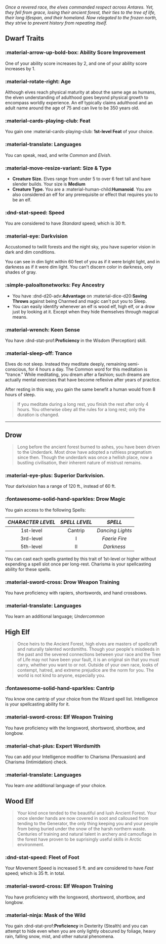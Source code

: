 *Once a revered race, the elves commanded respect across Antares. Yet, they fell from grace, losing their ancient forest, their ties to the tree of life, their long lifespan, and their homeland. Now relegated to the frozen north, they strive to prevent history from repeating itself.*

## Dwarf Traits

### :material-arrow-up-bold-box: Ability Score Improvement
One of your ability score increases by 2, and one of your ability score increases by 1.

### :material-rotate-right: Age
Although elves reach physical maturity at about the same age as humans, the elven understanding of adulthood goes beyond physical growth to encompass worldly experience. An elf typically claims adulthood and an adult name around the age of 75 and can live to be 350 years old.

### :material-cards-playing-club: Feat
You gain one :material-cards-playing-club: **1st-level Feat** of your choice.

### :material-translate: Languages
You can speak, read, and write *Common* and *Elvish*.

### :material-move-resize-variant: Size & Type
- **Creature Size.** Elves range from under 5 to over 6 feet tall and have slender builds. Your size is **Medium**
- **Creature Type.** You are a :material-human-child:**Humanoid**. You are also considered an elf for any prerequisite or effect that requires you to be an elf.

### :dnd-stat-speed: Speed
You are considered to have *Standard* speed; which is 30 ft.

### :material-eye: Darkvision
Accustomed to twilit forests and the night sky, you have superior vision in dark and dim conditions.

You can see in dim light within 60 feet of you as if it were bright light, and in darkness as if it were dim light. You can't discern color in darkness, only shades of gray.

### :simple-paloaltonetworks: Fey Ancestry
- You have :dnd-d20-adv:**Advantage** on :material-dice-d20:**Saving Throws** against being Charmed and magic can't put you to Sleep. 
- You can easily identify whenever an elf is wood elf, high elf, or a drow just by looking at it. Except when they hide themselves through magical means.

### :material-wrench: Keen Sense
You have :dnd-stat-prof:**Proficiency** in the Wisdom (Perception) skill.

### :material-sleep-off: Trance
Elves do not sleep. Instead they meditate deeply, remaining semi-conscious, for 4 hours a day. The Common word for this meditation is "trance." While meditating, you dream after a fashion; such dreams are actually mental exercises that have become reflexive after years of practice. 

After resting in this way, you gain the same benefit a human would from 8 hours of sleep.

> If you meditate during a long rest, you finish the rest after only 4 hours. You otherwise obey all the rules for a long rest; only the duration is changed.

---

## Drow
> Long before the ancient forest burned to ashes, you have been driven to the Underdark. Most drow have adopted a ruthless pragmatism since then. Though the underdark was once a hellish place, now a bustling civilisation, their inherent nature of mistrust remains. 

### :material-eye-plus: Superior Darkvision.
Your darkvision has a range of 120 ft., instead of 60 ft.

### :fontawesome-solid-hand-sparkles: Drow Magic

You gain access to the following Spells:

| ***CHARACTER LEVEL*** |***SPELL LEVEL***|***SPELL***|
|:---:|:---:|:---:|
|1st-level| Cantrip | *Dancing Lights* |
|3rd-level| I | *Faerie Fire* |
|5th-level| II | *Darkness* |

You can cast each spells granted by this trait of 1st-level or higher without expending a spell slot once per long-rest. Charisma is your spellcasting ability for these spells.

### :material-sword-cross: Drow Weapon Training 

You have proficiency with rapiers, shortswords, and hand crossbows.

### :material-translate: Languages
You learn an additional language; *Undercommon*

## High Elf
> Once heirs to the Ancient Forest, high elves are masters of spellcraft and naturally talented wordsmiths. Though your people's misdeeds in the past and the severed connections between your race and the Tree of Life may not have been your fault, it is an original sin that you must carry, whether you want to or not. 
> Outside of your own race, looks of contempt, hatred, and extreme prejudice are the norm for you. The world is not kind to anyone, especially you.

### :fontawesome-solid-hand-sparkles: Cantrip 
You know one cantrip of your choice from the Wizard spell list. Intelligence is your spellcasting ability for it.

### :material-sword-cross: Elf Weapon Training 
You have proficiency with the longsword, shortsword, shortbow, and longbow.

### :material-chat-plus: Expert Wordsmith
You can add your Intelligence modifier to Charisma (Persuasion) and Charisma (Intimidation) check.

### :material-translate: Languages
You learn *one* additional language of your choice.

## Wood Elf
> Your kind once tended to the beautiful and lush Ancient Forest. Your once slender hands are now covered in soot and calloused from tending to the Generator, the only thing keeping you and your people from being buried under the snow of the harsh northern waste.
> Centuries of training and natural talent in archery and camouflage in the forest have proven to be suprisingly useful skills in Arctic environment.

### :dnd-stat-speed: Fleet of Foot 
Your Movement Speed is increased 5 ft. and are considered to have *Fast* speed; which is 35 ft. in total.

### :material-sword-cross: Elf Weapon Training 
You have proficiency with the longsword, shortsword, shortbow, and longbow.

### :material-ninja: Mask of the Wild
You gain :dnd-stat-prof:**Proficiency** in Dexterity (Stealth) and you can attempt to hide even when you are only lightly obscured by foliage, heavy rain, falling snow, mist, and other natural phenomena.

